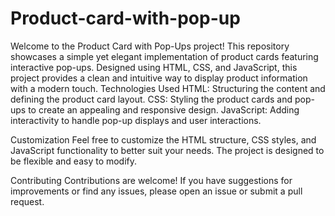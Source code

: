 # Product-card-with-pop-up
Welcome to the Product Card with Pop-Ups project! This repository showcases a simple yet elegant implementation of product cards featuring interactive pop-ups. Designed using HTML, CSS, and JavaScript, this project provides a clean and intuitive way to display product information with a modern touch.
Technologies Used
HTML: Structuring the content and defining the product card layout.
CSS: Styling the product cards and pop-ups to create an appealing and responsive design.
JavaScript: Adding interactivity to handle pop-up displays and user interactions.

Customization
Feel free to customize the HTML structure, CSS styles, and JavaScript functionality to better suit your needs. The project is designed to be flexible and easy to modify.

Contributing
Contributions are welcome! If you have suggestions for improvements or find any issues, please open an issue or submit a pull request.
